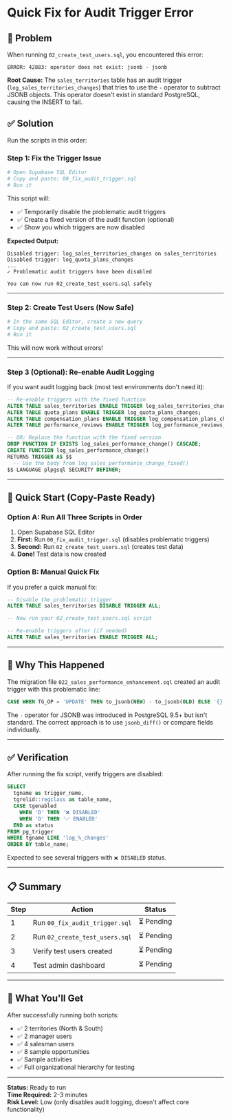 # Quick Fix for Audit Trigger Error

## 🔴 Problem

When running `02_create_test_users.sql`, you encountered this error:

```
ERROR: 42883: operator does not exist: jsonb - jsonb
```

**Root Cause:** The `sales_territories` table has an audit trigger (`log_sales_territories_changes`) that tries to use the `-` operator to subtract JSONB objects. This operator doesn't exist in standard PostgreSQL, causing the INSERT to fail.

## ✅ Solution

Run the scripts in this order:

### Step 1: Fix the Trigger Issue

```bash
# Open Supabase SQL Editor
# Copy and paste: 00_fix_audit_trigger.sql
# Run it
```

This script will:
- ✅ Temporarily disable the problematic audit triggers
- ✅ Create a fixed version of the audit function (optional)
- ✅ Show you which triggers are now disabled

**Expected Output:**
```
Disabled trigger: log_sales_territories_changes on sales_territories
Disabled trigger: log_quota_plans_changes
...
✓ Problematic audit triggers have been disabled

You can now run 02_create_test_users.sql safely
```

---

### Step 2: Create Test Users (Now Safe)

```bash
# In the same SQL Editor, create a new query
# Copy and paste: 02_create_test_users.sql
# Run it
```

This will now work without errors!

---

### Step 3 (Optional): Re-enable Audit Logging

If you want audit logging back (most test environments don't need it):

```sql
-- Re-enable triggers with the fixed function
ALTER TABLE sales_territories ENABLE TRIGGER log_sales_territories_changes;
ALTER TABLE quota_plans ENABLE TRIGGER log_quota_plans_changes;
ALTER TABLE compensation_plans ENABLE TRIGGER log_compensation_plans_changes;
ALTER TABLE performance_reviews ENABLE TRIGGER log_performance_reviews_changes;

-- OR: Replace the function with the fixed version
DROP FUNCTION IF EXISTS log_sales_performance_change() CASCADE;
CREATE FUNCTION log_sales_performance_change() 
RETURNS TRIGGER AS $$ 
  -- Use the body from log_sales_performance_change_fixed()
$$ LANGUAGE plpgsql SECURITY DEFINER;
```

---

## 🎯 Quick Start (Copy-Paste Ready)

### Option A: Run All Three Scripts in Order

1. Open Supabase SQL Editor
2. **First:** Run `00_fix_audit_trigger.sql` (disables problematic triggers)
3. **Second:** Run `02_create_test_users.sql` (creates test data)
4. **Done!** Test data is now created

### Option B: Manual Quick Fix

If you prefer a quick manual fix:

```sql
-- Disable the problematic trigger
ALTER TABLE sales_territories DISABLE TRIGGER ALL;

-- Now run your 02_create_test_users.sql script

-- Re-enable triggers after (if needed)
ALTER TABLE sales_territories ENABLE TRIGGER ALL;
```

---

## 🐛 Why This Happened

The migration file `022_sales_performance_enhancement.sql` created an audit trigger with this problematic line:

```sql
CASE WHEN TG_OP = 'UPDATE' THEN to_jsonb(NEW) - to_jsonb(OLD) ELSE '{}' END
```

The `-` operator for JSONB was introduced in PostgreSQL 9.5+ but isn't standard. The correct approach is to use `jsonb_diff()` or compare fields individually.

---

## ✅ Verification

After running the fix script, verify triggers are disabled:

```sql
SELECT 
  tgname as trigger_name,
  tgrelid::regclass as table_name,
  CASE tgenabled
    WHEN 'D' THEN '❌ DISABLED'
    WHEN 'O' THEN '✅ ENABLED'
  END as status
FROM pg_trigger
WHERE tgname LIKE 'log_%_changes'
ORDER BY table_name;
```

Expected to see several triggers with `❌ DISABLED` status.

---

## 📋 Summary

| Step | Action | Status |
|------|--------|--------|
| 1 | Run `00_fix_audit_trigger.sql` | ⏳ Pending |
| 2 | Run `02_create_test_users.sql` | ⏳ Pending |
| 3 | Verify test users created | ⏳ Pending |
| 4 | Test admin dashboard | ⏳ Pending |

---

## 🎊 What You'll Get

After successfully running both scripts:

- ✅ 2 territories (North & South)
- ✅ 2 manager users
- ✅ 4 salesman users
- ✅ 8 sample opportunities
- ✅ Sample activities
- ✅ Full organizational hierarchy for testing

---

**Status:** Ready to run  
**Time Required:** 2-3 minutes  
**Risk Level:** Low (only disables audit logging, doesn't affect core functionality)
